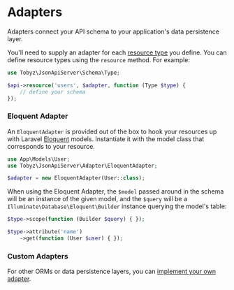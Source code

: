 # Adapters

Adapters connect your API schema to your application's data persistence layer.

You'll need to supply an adapter for each [resource type](https://jsonapi.org/format/#document-resource-object-identification) you define. You can define resource types using the `resource` method. For example:

```php
use Tobyz\JsonApiServer\Schema\Type;

$api->resource('users', $adapter, function (Type $type) {
    // define your schema
});
```

### Eloquent Adapter

An `EloquentAdapter` is provided out of the box to hook your resources up with Laravel [Eloquent](https://laravel.com/docs/8.x/eloquent) models. Instantiate it with the model class that corresponds to your resource.

```php
use App\Models\User;
use Tobyz\JsonApiServer\Adapter\EloquentAdapter;

$adapter = new EloquentAdapter(User::class);
```

When using the Eloquent Adapter, the `$model` passed around in the schema will be an instance of the given model, and the `$query` will be a `Illuminate\Database\Eloquent\Builder` instance querying the model's table:

```php
$type->scope(function (Builder $query) { });

$type->attribute('name')
    ->get(function (User $user) { });
```

### Custom Adapters

For other ORMs or data persistence layers, you can [implement your own adapter](https://github.com/tobyz/json-api-server/blob/master/src/Adapter/AdapterInterface.php).

